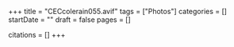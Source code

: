 +++
title = "CECcolerain055.avif"
tags = ["Photos"]
categories = []
startDate = ""
draft = false
pages = []

citations = []
+++
